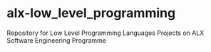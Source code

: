 # alx-low_level_programming
Repository for Low Level Programming Languages Projects on ALX Software Engineering Programme
